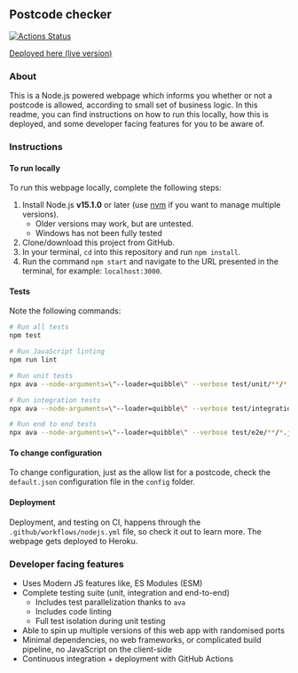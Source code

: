 ## Postcode checker

[![Actions Status](https://github.com/umaar/postcode-checker/workflows/Node%20CI/badge.svg)](https://github.com/umaar/postcode-checker/actions)

[Deployed here (live version)](https://blooming-depths-74637.herokuapp.com/)

### About

This is a Node.js powered webpage which informs you whether or not a postcode is allowed, according to small set of business logic. In this readme, you can find instructions on how to run this locally, how this is deployed, and some developer facing features for you to be aware of.

### Instructions

#### To run locally

To run this webpage locally, complete the following steps:

1. Install Node.js __v15.1.0__ or later (use [nvm](https://github.com/nvm-sh/nvm) if you want to manage multiple versions).
	+ Older versions may work, but are untested.
	+ Windows has not been fully tested
2. Clone/download this project from GitHub.
3. In your terminal, `cd` into this repository and run `npm install`.
4. Run the command `npm start` and navigate to the URL presented in the terminal, for example: `localhost:3000`.

#### Tests

Note the following commands:

```sh
# Run all tests
npm test

# Run JavaScript linting
npm run lint

# Run unit tests
npx ava --node-arguments=\"--loader=quibble\" --verbose test/unit/**/*.js

# Run integration tests
npx ava --node-arguments=\"--loader=quibble\" --verbose test/integration/**/*.js

# Run end to end tests
npx ava --node-arguments=\"--loader=quibble\" --verbose test/e2e/**/*.js
``` 

#### To change configuration

To change configuration, just as the allow list for a postcode, check the `default.json` configuration file in the `config` folder.

#### Deployment

Deployment, and testing on CI, happens through the `.github/workflows/nodejs.yml` file, so check it out to learn more. The webpage gets deployed to Heroku.

### Developer facing features

- Uses Modern JS features like, ES Modules (ESM)
- Complete testing suite (unit, integration and end-to-end)
	+ Includes test parallelization thanks to `ava`
	+ Includes code linting
	+ Full test isolation during unit testing
- Able to spin up multiple versions of this web app with randomised ports
- Minimal dependencies, no web frameworks, or complicated build pipeline, no JavaScript on the client-side
- Continuous integration + deployment with GitHub Actions

